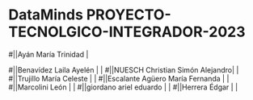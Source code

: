 # DataMinds PROYECTO-TECNOLGICO-INTEGRADOR-2023


#||Ayán	María Trinidad      |

#||Benavídez	Laila Ayelén	  |
|
#||NUESCH	Christian Simón Alejandro|
|
#||Trujillo	María Celeste	|
|
#||Escalante Agüero	María Fernanda	|
|
#||Marcolini	León	|
|
#||giordano	ariel eduardo	|
|
#||Herrera	Édgar	|
|
